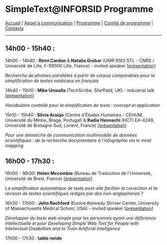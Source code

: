 
# SimpleText@INFORSID Programme

[Accueil](https://simpletext-madics.github.io/2021/inforsid/fr) | [Appel à communication](https://simpletext-madics.github.io/2021/inforsid/fr/CFP) | [Programme](https://simpletext-madics.github.io/2021/inforsid/fr/program)  | [Comité de programme](https://simpletext-madics.github.io/2021/inforsid/fr/comite) | [Contacts](https://simpletext-madics.github.io/2021/inforsid/fr/contacts)

---

## 14h00 - 15h40 :
14h00  - 14h40 : **Rémi Cardon** & **Natalia Grabar** (UMR 8163 STL – CNRS / Université de Lille, F-59000 Lille, France) - invited speaker [[présentation]](presentation/RémiCardon_corpus_inforsid.pdf)

_Recherche de phrases parallèles à partir de corpus comparables pour la simplification de textes médicaux en français_

14h40 - 15h10 : **Mike Unwalla** (TechScribe, Sheffield, UK) - industrial talk [[présentation]](presentation/MikeUnwalla_CL_text-simplfication.pptx)

_Vocabulaire contrôlé pour la simplification de texte : concept et application_

15h10 - 15h40 : **Sílvia Araújo** (Centre d’Études Humaines - CEHUM, Université du Minho, Braga, Portugal) & **Radia Hannachi** (HCTI EA-4249, Université de Bretagne Sud, Lorient, France) [[présentation]](https://view.genial.ly/60b2bc0485ebfa0d3a8f3c43)

_Pour une démarche de communication multimodale de données scientifiques : de la recherche documentaire à l'infographie via le mind mapping_

## 16h00 - 17h30 :
16h00 - 16h30: **Helen Mccombie** (Bureau de Traduction de l'Université, Université de Brest, France) [[présentation]](presentation/HelenMCCOMBIE_INFORSID_SimpleText_Talk.pdf)

_La simplification automatique de texte peut-elle faciliter la correction et la révision de textes scientifiques rédigés par des non-anglophones ?_

16h30 - 17h00 : **John Rochford** (Eunice Kennedy Shriver Center, University of Massachusetts Medical School, USA) - invited speaker [[présentation]](presentation/JohnRochfordINFORSID2021.pdf)

_Développer du texte web simple pour les personnes ayant une déficience intellectuelle et pour  Developing Simple Web Text for People with Intellectual Disabilities and to Train Artificial Intelligence_

17h00 - 17h30 : **table ronde**
